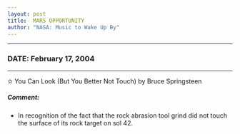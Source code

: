 ```yaml
---
layout: post
title:  MARS OPPORTUNITY
author: "NASA: Music to Wake Up By"
---
```


----
### DATE: February 17, 2004
----
✫ You Can Look (But You Better Not Touch) by Bruce Springsteen

##### Comment:
* In recognition of the fact that the rock abrasion tool grind did not touch the surface of its rock target on sol 42.
